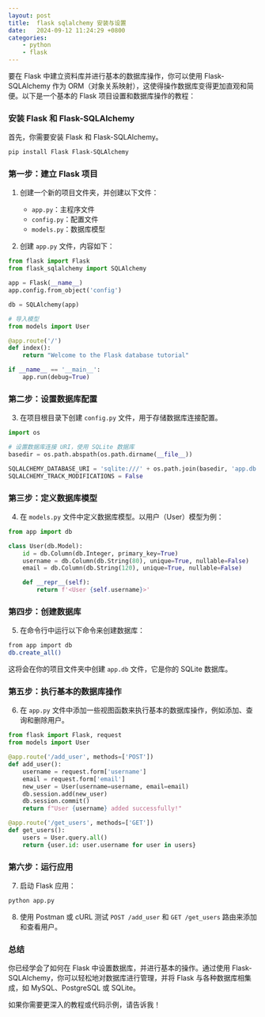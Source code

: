 ```yaml
---
layout: post
title:  flask sqlalchemy 安装与设置
date:   2024-09-12 11:24:29 +0800
categories: 
    - python 
    - flask
---
```


要在 Flask 中建立资料库并进行基本的数据库操作，你可以使用 Flask-SQLAlchemy 作为 ORM（对象关系映射），这使得操作数据库变得更加直观和简便。以下是一个基本的 Flask 项目设置和数据库操作的教程：

### 安装 Flask 和 Flask-SQLAlchemy
首先，你需要安装 Flask 和 Flask-SQLAlchemy。

```bash
pip install Flask Flask-SQLAlchemy
```

### 第一步：建立 Flask 项目

1. 创建一个新的项目文件夹，并创建以下文件：
   - `app.py`：主程序文件
   - `config.py`：配置文件
   - `models.py`：数据库模型

2. 创建 `app.py` 文件，内容如下：

```python
from flask import Flask
from flask_sqlalchemy import SQLAlchemy

app = Flask(__name__)
app.config.from_object('config')

db = SQLAlchemy(app)

# 导入模型
from models import User

@app.route('/')
def index():
    return "Welcome to the Flask database tutorial"

if __name__ == '__main__':
    app.run(debug=True)
```

### 第二步：设置数据库配置

3. 在项目根目录下创建 `config.py` 文件，用于存储数据库连接配置。

```python
import os

# 设置数据库连接 URI，使用 SQLite 数据库
basedir = os.path.abspath(os.path.dirname(__file__))

SQLALCHEMY_DATABASE_URI = 'sqlite:///' + os.path.join(basedir, 'app.db')
SQLALCHEMY_TRACK_MODIFICATIONS = False
```

### 第三步：定义数据库模型

4. 在 `models.py` 文件中定义数据库模型。以用户（User）模型为例：

```python
from app import db

class User(db.Model):
    id = db.Column(db.Integer, primary_key=True)
    username = db.Column(db.String(80), unique=True, nullable=False)
    email = db.Column(db.String(120), unique=True, nullable=False)

    def __repr__(self):
        return f'<User {self.username}>'
```

### 第四步：创建数据库

5. 在命令行中运行以下命令来创建数据库：

```bash
from app import db
db.create_all()
```

这将会在你的项目文件夹中创建 `app.db` 文件，它是你的 SQLite 数据库。

### 第五步：执行基本的数据库操作

6. 在 `app.py` 文件中添加一些视图函数来执行基本的数据库操作，例如添加、查询和删除用户。

```python
from flask import Flask, request
from models import User

@app.route('/add_user', methods=['POST'])
def add_user():
    username = request.form['username']
    email = request.form['email']
    new_user = User(username=username, email=email)
    db.session.add(new_user)
    db.session.commit()
    return f"User {username} added successfully!"

@app.route('/get_users', methods=['GET'])
def get_users():
    users = User.query.all()
    return {user.id: user.username for user in users}
```

### 第六步：运行应用

7. 启动 Flask 应用：

```bash
python app.py
```

8. 使用 Postman 或 cURL 测试 `POST /add_user` 和 `GET /get_users` 路由来添加和查看用户。

### 总结

你已经学会了如何在 Flask 中设置数据库，并进行基本的操作。通过使用 Flask-SQLAlchemy，你可以轻松地对数据库进行管理，并将 Flask 与各种数据库相集成，如 MySQL、PostgreSQL 或 SQLite。

如果你需要更深入的教程或代码示例，请告诉我！